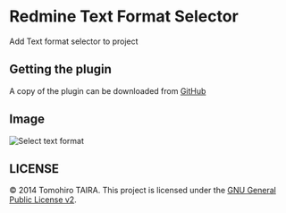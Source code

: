 Redmine Text Format Selector
================================================================================

Add Text format selector to project


Getting the plugin
--------------------------------------------------------------------------------

A copy of the plugin can be downloaded from [GitHub](https://github.com/Tomohiro/redmine_text_format_selector/tree/master)


Image
--------------------------------------------------------------------------------

![Select text format](http://f.cl.ly/items/2a1E3H1e1J1S1E42412T/redmine_text_format_selector_image.png)


LICENSE
--------------------------------------------------------------------------------

&copy; 2014 Tomohiro TAIRA.
This project is licensed under the [GNU General Public License v2](http://www.gnu.org/licenses/old-licenses/gpl-2.0.html).
